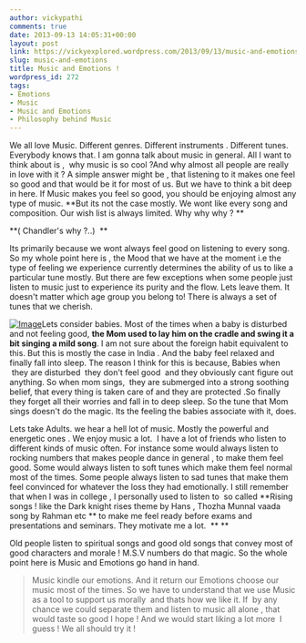 ```yaml
---
author: vickypathi
comments: true
date: 2013-09-13 14:05:31+00:00
layout: post
link: https://vickyexplored.wordpress.com/2013/09/13/music-and-emotions/
slug: music-and-emotions
title: Music and Emotions !
wordpress_id: 272
tags:
- Emotions
- Music
- Music and Emotions
- Philosophy behind Music
---
```


We all love Music. Different genres. Different instruments . Different tunes. Everybody knows that. I am gonna talk about music in general. All I want to think about is ,  why music is so cool ?And why almost all people are really in love with it ? A simple answer might be , that listening to it makes one feel so good and that would be it for most of us. But we have to think a bit deep in here. If Music makes you feel so good, you should be enjoying almost any type of music. **But its not the case mostly. We wont like every song and composition. Our wish list is always limited. Why why why ? **

**( Chandler's why ?..)  **

Its primarily because we wont always feel good on listening to every song. So my whole point here is , the Mood that we have at the moment i.e the type of feeling we experience currently determines the ability of us to like a particular tune mostly. But there are few exceptions when some people just listen to music just to experience its purity and the flow. Lets leave them. It doesn't matter which age group you belong to! There is always a set of tunes that we cherish.

[![Image](http://vickyexplored.files.wordpress.com/2013/09/babylisteningwithheadphones4.jpg?w=446)](http://vickyexplored.files.wordpress.com/2013/09/babylisteningwithheadphones4.jpg)Lets consider babies. Most of the times when a baby is disturbed and not feeling good, **the Mom used to lay him on the cradle and swing it a bit singing a mild song**. I am not sure about the foreign habit equivalent to this. But this is mostly the case in India . And the baby feel relaxed and finally fall into sleep. The reason I think for this is because, Babies when  they are disturbed  they don't feel good  and they obviously cant figure out anything. So when mom sings,  they are submerged into a strong soothing belief, that every thing is taken care of and they are protected .So finally they forget all their worries and fall in to deep sleep. So the tune that Mom sings doesn't do the magic. Its the feeling the babies associate with it, does.

Lets take Adults. we hear a hell lot of music. Mostly the powerful and energetic ones . We enjoy music a lot.  I have a lot of friends who listen to different kinds of music often. For instance some would always listen to rocking numbers that makes people dance in general , to make them feel good. Some would always listen to soft tunes which make them feel normal most of the times. Some people always listen to sad tunes that make them feel convinced for whatever the loss they had emotionally. I still remember that when I was in college , I personally used to listen to  so called **Rising songs ! like the Dark knight rises theme by Hans , Thozha Munnal vaada song by Rahman etc ** to make me feel ready before exams and presentations and seminars. They motivate me a lot.  **
**

Old people listen to spiritual songs and good old songs that convey most of good characters and morale ! M.S.V numbers do that magic. So the whole point here is Music and Emotions go hand in hand.


<blockquote>Music kindle our emotions. And it return our Emotions choose our music most of the times. So we have to understand that we use Music as a tool to support us morally  and thats how we like it. If  by any chance we could separate them and listen to music all alone , that would taste so good I hope ! And we would start liking a lot more  I guess ! We all should try it !</blockquote>
